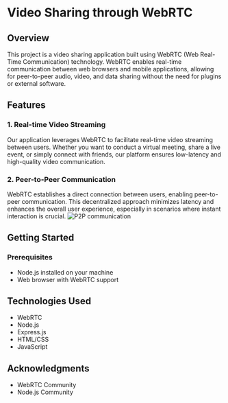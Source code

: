 # Video Sharing through WebRTC

## Overview

This project is a video sharing application built using WebRTC (Web Real-Time Communication) technology. WebRTC enables real-time communication between web browsers and mobile applications, allowing for peer-to-peer audio, video, and data sharing without the need for plugins or external software.

## Features

### 1. Real-time Video Streaming

Our application leverages WebRTC to facilitate real-time video streaming between users. Whether you want to conduct a virtual meeting, share a live event, or simply connect with friends, our platform ensures low-latency and high-quality video communication.

### 2. Peer-to-Peer Communication

WebRTC establishes a direct connection between users, enabling peer-to-peer communication. This decentralized approach minimizes latency and enhances the overall user experience, especially in scenarios where instant interaction is crucial.
![P2P communication](url/to/image.png)

## Getting Started

### Prerequisites

- Node.js installed on your machine
- Web browser with WebRTC support

## Technologies Used

- WebRTC
- Node.js
- Express.js
- HTML/CSS
- JavaScript

## Acknowledgments

- WebRTC Community
- Node.js Community

